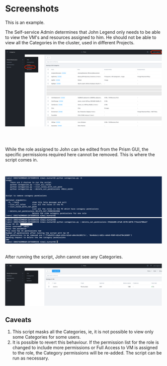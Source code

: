 # Screenshots

This is an example.

The Self-service Admin determines that John Legend only needs to be able to view the VM's and resources assigned to him. He should not be able to view all the Categories in the cluster, used in different Projects. 


![Output sample](https://github.com/nkunnath/categories-ntnx/blob/master/screenshots/with_cat.png)


<br />
<br />

While the role assigned to John can be edited from the Prism GUI, the specific permissions required here cannot be removed. This is where the script comes in.

<br />

![Output sample](https://github.com/nkunnath/categories-ntnx/blob/master/screenshots/script-h.png)
<br />
![Output sample](https://github.com/nkunnath/categories-ntnx/blob/master/screenshots/script-exec.png)
 
<br />
After running the script, John cannot see any Categories. 

![Output sample](https://github.com/nkunnath/categories-ntnx/blob/master/screenshots/without_cat.png)

## Caveats
1) This script masks all the Categories, ie, it is not possible to view only some Categories for some users.
1) It is possible to revert this behaviour. If the permission list for the role is changed to include more permissions or Full Access to VM is assigned to the role, the Category permissions will be re-added. The script can be run as necessary.


